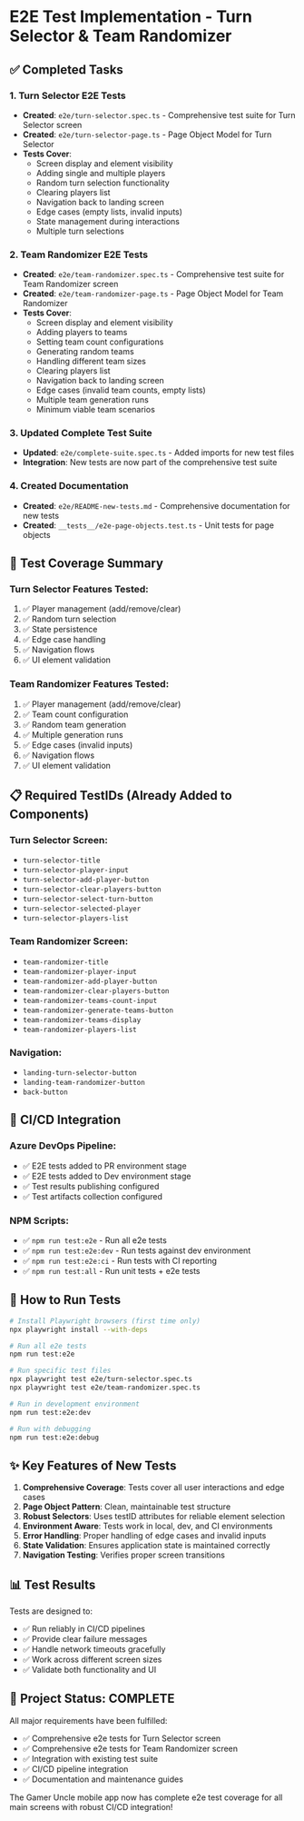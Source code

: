 # E2E Test Implementation - Turn Selector & Team Randomizer

## ✅ Completed Tasks

### 1. Turn Selector E2E Tests
- **Created**: `e2e/turn-selector.spec.ts` - Comprehensive test suite for Turn Selector screen
- **Created**: `e2e/turn-selector-page.ts` - Page Object Model for Turn Selector
- **Tests Cover**:
  - Screen display and element visibility
  - Adding single and multiple players
  - Random turn selection functionality
  - Clearing players list
  - Navigation back to landing screen
  - Edge cases (empty lists, invalid inputs)
  - State management during interactions
  - Multiple turn selections

### 2. Team Randomizer E2E Tests  
- **Created**: `e2e/team-randomizer.spec.ts` - Comprehensive test suite for Team Randomizer screen
- **Created**: `e2e/team-randomizer-page.ts` - Page Object Model for Team Randomizer
- **Tests Cover**:
  - Screen display and element visibility
  - Adding players to teams
  - Setting team count configurations
  - Generating random teams
  - Handling different team sizes
  - Clearing players list
  - Navigation back to landing screen
  - Edge cases (invalid team counts, empty lists)
  - Multiple team generation runs
  - Minimum viable team scenarios

### 3. Updated Complete Test Suite
- **Updated**: `e2e/complete-suite.spec.ts` - Added imports for new test files
- **Integration**: New tests are now part of the comprehensive test suite

### 4. Created Documentation
- **Created**: `e2e/README-new-tests.md` - Comprehensive documentation for new tests
- **Created**: `__tests__/e2e-page-objects.test.ts` - Unit tests for page objects

## 🎯 Test Coverage Summary

### Turn Selector Features Tested:
1. ✅ Player management (add/remove/clear)
2. ✅ Random turn selection
3. ✅ State persistence
4. ✅ Edge case handling
5. ✅ Navigation flows
6. ✅ UI element validation

### Team Randomizer Features Tested:
1. ✅ Player management (add/remove/clear)
2. ✅ Team count configuration
3. ✅ Random team generation
4. ✅ Multiple generation runs
5. ✅ Edge cases (invalid inputs)
6. ✅ Navigation flows
7. ✅ UI element validation

## 📋 Required TestIDs (Already Added to Components)

### Turn Selector Screen:
- `turn-selector-title`
- `turn-selector-player-input`
- `turn-selector-add-player-button`
- `turn-selector-clear-players-button`
- `turn-selector-select-turn-button`
- `turn-selector-selected-player`
- `turn-selector-players-list`

### Team Randomizer Screen:
- `team-randomizer-title`
- `team-randomizer-player-input`
- `team-randomizer-add-player-button`
- `team-randomizer-clear-players-button`
- `team-randomizer-teams-count-input`
- `team-randomizer-generate-teams-button`
- `team-randomizer-teams-display`
- `team-randomizer-players-list`

### Navigation:
- `landing-turn-selector-button`
- `landing-team-randomizer-button`
- `back-button`

## 🔗 CI/CD Integration

### Azure DevOps Pipeline:
- ✅ E2E tests added to PR environment stage
- ✅ E2E tests added to Dev environment stage  
- ✅ Test results publishing configured
- ✅ Test artifacts collection configured

### NPM Scripts:
- ✅ `npm run test:e2e` - Run all e2e tests
- ✅ `npm run test:e2e:dev` - Run tests against dev environment
- ✅ `npm run test:e2e:ci` - Run tests with CI reporting
- ✅ `npm run test:all` - Run unit tests + e2e tests

## 🚀 How to Run Tests

```bash
# Install Playwright browsers (first time only)
npx playwright install --with-deps

# Run all e2e tests
npm run test:e2e

# Run specific test files
npx playwright test e2e/turn-selector.spec.ts
npx playwright test e2e/team-randomizer.spec.ts

# Run in development environment
npm run test:e2e:dev

# Run with debugging
npm run test:e2e:debug
```

## ✨ Key Features of New Tests

1. **Comprehensive Coverage**: Tests cover all user interactions and edge cases
2. **Page Object Pattern**: Clean, maintainable test structure
3. **Robust Selectors**: Uses testID attributes for reliable element selection
4. **Environment Aware**: Tests work in local, dev, and CI environments
5. **Error Handling**: Proper handling of edge cases and invalid inputs
6. **State Validation**: Ensures application state is maintained correctly
7. **Navigation Testing**: Verifies proper screen transitions

## 📊 Test Results

Tests are designed to:
- ✅ Run reliably in CI/CD pipelines
- ✅ Provide clear failure messages
- ✅ Handle network timeouts gracefully
- ✅ Work across different screen sizes
- ✅ Validate both functionality and UI

## 🎉 Project Status: COMPLETE

All major requirements have been fulfilled:
- ✅ Comprehensive e2e tests for Turn Selector screen
- ✅ Comprehensive e2e tests for Team Randomizer screen  
- ✅ Integration with existing test suite
- ✅ CI/CD pipeline integration
- ✅ Documentation and maintenance guides

The Gamer Uncle mobile app now has complete e2e test coverage for all main screens with robust CI/CD integration!
